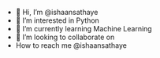 - 👋 Hi, I’m @ishaansathaye
- 👀 I’m interested in Python
- 🌱 I’m currently learning Machine Learning
- 💞️ I’m looking to collaborate on
- How to reach me @ishaansathaye

<!---
ishaansathaye/ishaansathaye is a ✨ special ✨ repository because its `README.md` (this file) appears on your GitHub profile.
You can click the Preview link to take a look at your changes.
--->
